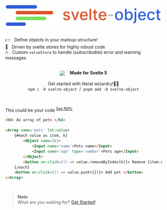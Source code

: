 <br>
<div align='center'><a href='https://github.com/Refzlund/svelte-object'><img src='https://github.com/Refzlund/svelte-object/blob/master/logo.png' width=500></img></a></div>
<br>

👉   Define objects in your markup-structure!  
💫   Driven by svelte stores for highly robust code  
🔥   Custom `valueStore` to handle (<i>subscribable</i>) error and warning messages

<br>

<div align='center'>
	<img src='https://upload.wikimedia.org/wikipedia/commons/1/1b/Svelte_Logo.svg' width=20 align='center'>   
	<b>Made for Svelte 5</b>
</div>

<br>

<div align='center'>Get started with literal wizardry!🧙‍♂️</div>
<div align='center'><code>npm i -D svelte-object</code>  /  <code>pnpm add -D svelte-object</code></div>

<br>
<br>

This could be your code <sup><a href='https://svelte.dev/repl/a750718bed5a4a0eac9085b90b1adc3e?version=4.2.0'>See REPL</a></sup>

```html
<h3> An array of pets </h3>

<Array name='pets' let:value>
	{#each value as item, k}
		<Object name={k}>
			<Input name='name'>Pets name</Input>
			<Input name='age' type='number'>Pets age</Input>
		</Object>
		<button on:click={() => value.removeByIndex(k)}> Remove {item.name} </button>
	{/each}
	<button on:click={() => value.push({})}> Add pet </button>
</Array>
```

<br>

> **Note**  
> What are you waiting for? [Get Started](https://github.com/Refzlund/svelte-object/wiki/Basic-Usage)!

<br>
<br>